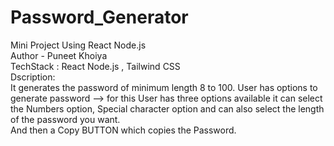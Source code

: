 # Password_Generator
Mini Project Using React Node.js 
<br/>
Author - Puneet Khoiya
<br/>
TechStack : React Node.js , Tailwind CSS
<br/>
Dscription:
<br/>
It generates the password of minimum length 8 to 100. User has options to generate password --> for this User has three options available it can select the Numbers option, Special character option and can also select the length of the password you want.
<br/>
And then a Copy BUTTON which copies the Password.
